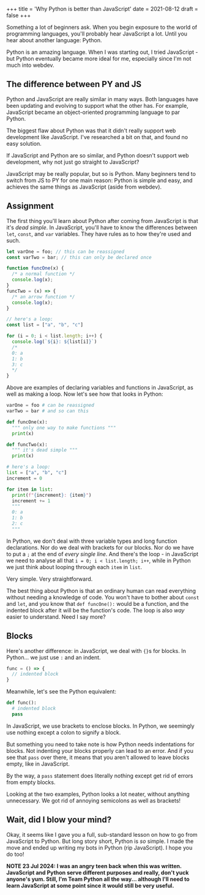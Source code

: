 +++
title = 'Why Python is better than JavaScript'
date = 2021-08-12
draft = false
+++

<!-- meta:
- title: Why Python is better than JavaScript
- template: archive
- date: 12. August 2021
- tags: features, public, python, javascript, development
- img-header: https://i.imgur.com/tw4aQcf.jpg
- img-alt: Photo by Chris Ried on Unsplash
-->

Something a lot of beginners ask. When you begin exposure to the world of programming languages, you'll probably hear JavaScript a lot. Until you hear about another language: Python.

Python is an amazing language. When I was starting out, I tried JavaScript - but Python eventually became more ideal for me, especially since I'm not much into webdev.

## The difference between PY and JS

Python and JavaScript are really similar in many ways. Both languages have been updating and evolving to support what the other has. For example, JavaScript became an object-oriented programming language to par Python.

The biggest flaw about Python was that it didn't really support web development like JavaScript. I've researched a bit on that, and found no easy solution.

If JavaScript and Python are so similar, and Python doesn't support web development, why not just go straight to JavaScript?

JavaScript may be really popular, but so is Python. Many beginners tend to switch from JS to PY for one main reason: Python is simple and easy, and achieves the same things as JavaScript (aside from webdev).

## Assignment

The first thing you'll learn about Python after coming from JavaScript is that it's *dead simple*. In JavaScript, you'll have to know the differences between `let`, `const`, and `var` variables. They have rules as to how they're used and such.

```js
let varOne = foo; // this can be reassigned
const varTwo = bar; // this can only be declared once

function funcOne(x) {
  /* a normal function */
  console.log(x);
}
funcTwo = (x) => {
  /* an arrow function */
  console.log(x);
}

// here's a loop:
const list = ["a", "b", "c"]

for (i = 0; i < list.length; i++) {
  console.log(`${i}: ${list[i]}`)
  /*
  0: a
  1: b
  3: c
  */
}
```

Above are examples of declaring variables and functions in JavaScript, as well as making a loop. Now let's see how that looks in Python:

```py
varOne = foo # can be reassigned
varTwo = bar # and so can this

def funcOne(x):
  """ only one way to make functions """
  print(x)

def funcTwo(x):
  """ it's dead simple """
  print(x)

# here's a loop:
list = ["a", "b", "c"]
increment = 0

for item in list:
  print(f"{increment}: {item}")
  increment += 1
  """
  0: a
  1: b
  2: c
  """
```

In Python, we don't deal with three variable types and long function declarations. Nor do we deal with brackets for our blocks. Nor do we have to put a `;` at the end of *every single line*. And there's the loop - in JavaScript we need to analyse all that `i = 0; i < list.length; i++`, while in Python we just think about looping through each `item` in `list`.

Very simple. Very straightforward.

The best thing about Python is that an ordinary human can read everything without needing a knowledge of code. You won't have to bother about `const` and `let`, and you know that `def funcOne():` would be a function, and the indented block after it will be the function's code. The loop is also *way* easier to understand. Need I say more?

## Blocks

Here's another difference: in JavaScript, we deal with `{}`s for blocks. In Python... we just use `:` and an indent.

```js
func = () => {
  // indented block
}
```

Meanwhile, let's see the Python equivalent:

```py
def func():
  # indented block
  pass
```

In JavaScript, we use brackets to enclose blocks. In Python, we seemingly use nothing except a colon to signify a block.

But something you need to take note is how Python needs indentations for blocks. Not indenting your blocks properly can lead to an error. And if you see that `pass` over there, it means that you aren't allowed to leave blocks empty, like in JavaScript.

By the way, a `pass` statement does literally nothing except get rid of errors from empty blocks.

Looking at the two examples, Python looks a lot neater, without anything unnecessary. We got rid of annoying semicolons as well as brackets!

## Wait, did I blow your mind?

Okay, it seems like I gave you a full, sub-standard lesson on how to go from JavaScript to Python. But long story short, Python is *so* simple. I made the move and ended up writing my bots in Python (rip JavaScript). I hope you do too!

**NOTE 23 Jul 2024: I was an angry teen back when this was written. JavaScript and Python serve different purposes and really, don't yuck anyone's yum. Still, I'm Team Python all the way... although I'll need to learn JavaScript at some point since it would still be very useful.**

